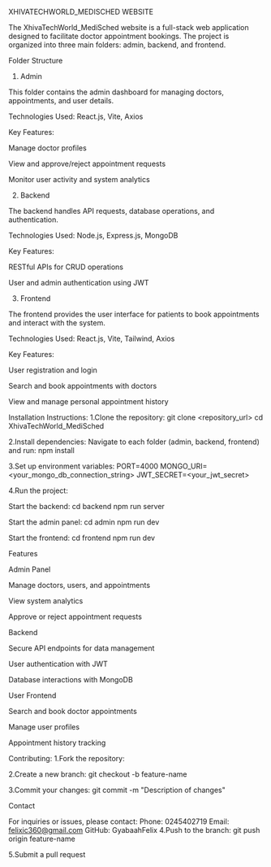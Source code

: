 XHIVATECHWORLD_MEDISCHED WEBSITE

The XhivaTechWorld_MediSched website is a full-stack web application designed to facilitate doctor appointment bookings. The project is organized into three main folders: admin, backend, and frontend.

Folder Structure

1. Admin

This folder contains the admin dashboard for managing doctors, appointments, and user details.

Technologies Used: React.js, Vite, Axios

Key Features:

Manage doctor profiles

View and approve/reject appointment requests

Monitor user activity and system analytics

2. Backend

The backend handles API requests, database operations, and authentication.

Technologies Used: Node.js, Express.js, MongoDB

Key Features:

RESTful APIs for CRUD operations

User and admin authentication using JWT

3. Frontend

The frontend provides the user interface for patients to book appointments and interact with the system.

Technologies Used: React.js, Vite, Tailwind, Axios

Key Features:

User registration and login

Search and book appointments with doctors

View and manage personal appointment history


Installation Instructions:
1.Clone the repository:
git clone <repository_url>
cd XhivaTechWorld_MediSched

2.Install dependencies:
Navigate to each folder (admin, backend, frontend) and run:
npm install

3.Set up environment variables:
PORT=4000
MONGO_URI=<your_mongo_db_connection_string>
JWT_SECRET=<your_jwt_secret>

4.Run the project:

Start the backend:
cd backend
npm run server

Start the admin panel:
cd admin
npm run dev

Start the frontend:
cd frontend
npm run dev


Features

Admin Panel

Manage doctors, users, and appointments

View system analytics

Approve or reject appointment requests

Backend

Secure API endpoints for data management

User authentication with JWT

Database interactions with MongoDB

User Frontend

Search and book doctor appointments

Manage user profiles

Appointment history tracking

Contributing:
1.Fork the repository:

2.Create a new branch:
git checkout -b feature-name

3.Commit your changes:
git commit -m "Description of changes"


Contact

For inquiries or issues, please contact:
Phone: 0245402719
Email: felixic360@gmail.com
GitHub: GyabaahFelix
4.Push to the branch:
git push origin feature-name

5.Submit a pull request
